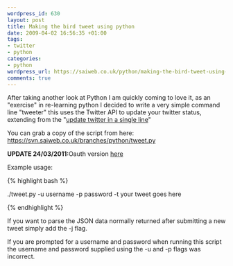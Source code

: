 ```yaml
--- 
wordpress_id: 630
layout: post
title: Making the bird tweet using python
date: 2009-04-02 16:56:35 +01:00
tags: 
- twitter
- python
categories: 
- python
wordpress_url: https://saiweb.co.uk/python/making-the-bird-tweet-using-python
comments: true
---
```

After taking another look at Python I am quickly coming to love it, as an "exercise" in re-learning python I decided to write a very simple command line "tweeter" this uses the Twitter API to update your twitter status, extending from the "<a href="https://www.saiweb.co.uk/linux/update-twitter-in-a-single-line">update twitter in a single line</a>"

You can grab a copy of the script from here: <a href="https://svn.saiweb.co.uk/branches/python/tweet.py">https://svn.saiweb.co.uk/branches/python/tweet.py</a>

<strong>UPDATE 24/03/2011:</strong>Oauth version <a href="https://github.com/Oneiroi/nagios_addons/blob/master/twitter/nagios_bot.py">here</a>

Example usage:

{% highlight bash %}


./tweet.py -u username -p password -t your tweet goes here


{% endhighlight %}

If you want to parse the JSON data normally returned after submitting a new tweet simply add the -j flag.

If you are prompted for a username and password when running this script the username and password supplied using the -u and -p flags was incorrect.






